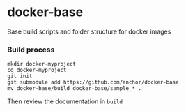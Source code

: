 docker-base
============

Base build scripts and folder structure for docker images


### Build process

```
mkdir docker-myproject
cd docker-myproject
git init 
git submodule add https://github.com/anchor/docker-base
mv docker-base/build docker-base/sample_* .
```

Then review the documentation in `build`


